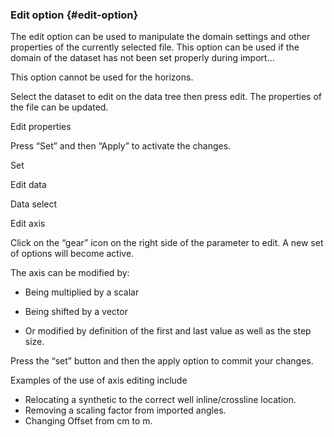 ### Edit option {#edit-option}

The edit option can be used to manipulate the domain settings and other properties of the currently selected file. This option can be used if the domain of the dataset has not been set properly during import…

This option cannot be used for the horizons.

Select the dataset to edit on the data tree then press edit. The properties of the file can be updated.

Edit properties

Press “Set” and then “Apply” to activate the changes.

Set

Edit data

Data select

Edit axis

Click on the “gear” icon on the right side of the parameter to edit. A new set of options will become active.

The axis can be modified by:

- Being multiplied by a scalar

- Being shifted by a vector

- Or modified by definition of the first and last value as well as the step size.

Press the “set” button and then the apply option to commit your changes.

Examples of the use of axis editing include

*   Relocating a synthetic to the correct well inline/crossline location.
*   Removing a scaling factor from imported angles.
*   Changing Offset from cm to m.